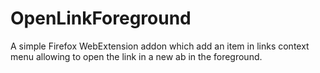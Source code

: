 # OpenLinkForeground

A simple Firefox WebExtension addon which add an item in links context menu allowing to open the link in a new ab in the foreground.
